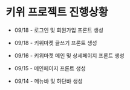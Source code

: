 # 키위 프로젝트 진행상황

- 09/18 - 로그인 및 회원가입 프론트 생성

- 09/18 - 키위마켓 글쓰기 프론트 생성 

- 09/16 - 키위마켓 메인 및 상세페이지 프론트 생성

- 09/15 - 메인페이지 프론트 생성

- 09/14 - 메뉴바 및 하단바 생성
